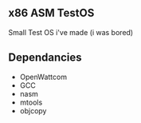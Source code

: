 ## x86 ASM TestOS
Small Test OS i've made (i was bored)

## Dependancies
* OpenWattcom
* GCC
* nasm
* mtools
* objcopy

